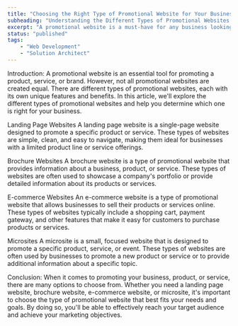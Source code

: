 ```yaml
---
title: "Choosing the Right Type of Promotional Website for Your Business"
subheading: "Understanding the Different Types of Promotional Websites and Their Benefits"
excerpt: "A promotional website is a must-have for any business looking to reach its target audience and promote its products or services. But with so many options available, choosing the right type of promotional website can be overwhelming. From landing pages to e-commerce sites, each type offers its own unique benefits and features. Understanding the different types of promotional websites and their benefits is key to choosing the right one for your business."
status: "published"
tags:
    - "Web Development"
    - "Solution Architect"
---
```


Introduction:
A promotional website is an essential tool for promoting a product, service, or brand. However, not all promotional websites are created equal. There are different types of promotional websites, each with its own unique features and benefits. In this article, we'll explore the different types of promotional websites and help you determine which one is right for your business.

Landing Page Websites
A landing page website is a single-page website designed to promote a specific product or service. These types of websites are simple, clean, and easy to navigate, making them ideal for businesses with a limited product line or service offerings.

Brochure Websites
A brochure website is a type of promotional website that provides information about a business, product, or service. These types of websites are often used to showcase a company's portfolio or provide detailed information about its products or services.

E-commerce Websites
An e-commerce website is a type of promotional website that allows businesses to sell their products or services online. These types of websites typically include a shopping cart, payment gateway, and other features that make it easy for customers to purchase products or services.

Microsites
A microsite is a small, focused website that is designed to promote a specific product, service, or event. These types of websites are often used by businesses to promote a new product or service or to provide additional information about a specific topic.

Conclusion:
When it comes to promoting your business, product, or service, there are many options to choose from. Whether you need a landing page website, brochure website, e-commerce website, or microsite, it's important to choose the type of promotional website that best fits your needs and goals. By doing so, you'll be able to effectively reach your target audience and achieve your marketing objectives.